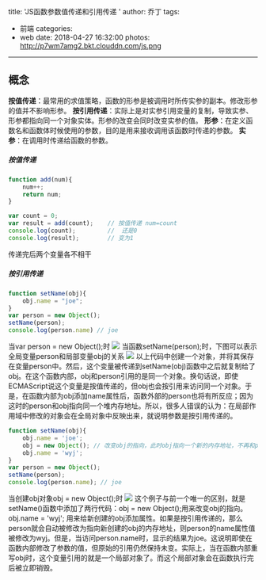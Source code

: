 title: 'JS函数参数值传递和引用传递 '
author: 乔丁
tags:
  - 前端
categories:
  - web
date: 2018-04-27 16:32:00
photos: http://p7wm7amg2.bkt.clouddn.com/js.png
---

## 概念
**按值传递**：最常用的求值策略，函数的形参是被调用时所传实参的副本。修改形参的值并不影响形参。
**按引用传递**：实际上是对实参引用变量的复制，导致实参、形参都指向同一个对象实体。形参的改变会同时改变实参的值。
**形参**：在定义函数名和函数体时候使用的参数，目的是用来接收调用该函数时传递的参数。
**实参**：在调用时传递给函数的参数。

##### 按值传递
```javascript
function add(num){
	num++;
	return num;
}

var count = 0;
var result = add(count);    // 按值传递 num=count
console.log(count);         //  还是0
console.log(result);   		// 变为1
```
传递完后两个变量各不相干

##### 按引用传递
```javascript
function setName(obj){
	obj.name = "joe";
}
var person = new Object();
setName(person);
console.log(person.name) // joe
```
当var person = new Object();时
![][1]
当函数setName(person);时，下图可以表示全局变量person和局部变量obj的关系
![][2]
以上代码中创建一个对象，并将其保存在变量person中。然后，这个变量被传递到setName(obj)函数中之后就复制给了obj。在这个函数内部，obj和person引用的是同一个对象。换句话说，即使ECMAScript说这个变量是按值传递的，但obj也会按引用来访问同一个对象。于是，在函数内部为obj添加name属性后，函数外部的person也将有所反应；因为这时的person和obj指向同一个堆内存地址。所以，很多人错误的认为：在局部作用域中修改的对象会在全局对象中反映出来，就说明参数是按引用传递的。

```javascript
function setName(obj){
	obj.name = 'joe';
	obj = new Object(); // 改变obj的指向，此时obj指向一个新的内存地址，不再和person指向同一个
	obj.name = 'wyj';
}
var person = new Object();
setName(person);
console.log(person.name); // joe
```
当创建obj对象obj = new Object();时
![][3]
这个例子与前一个唯一的区别，就是setName()函数中添加了两行代码：obj = new Object();用来改变obj的指向。obj.name = 'wyj'; 用来给新创建的obj添加属性。如果是按引用传递的，那么person就会自动被修改为指向新创建的obj的内存地址，则person的name属性值被修改为wyj。但是，当访问person.name时，显示的结果为joe。这说明即使在函数内部修改了参数的值，但原始的引用仍然保持未变。实际上，当在函数内部重写obj时，这个变量引用的就是一个局部对象了。而这个局部对象会在函数执行完后被立即销毁。



  [1]: ./images/1516983531378.jpg
  [2]: ./images/1516983600958.jpg
  [3]: ./images/1516985452259.jpg